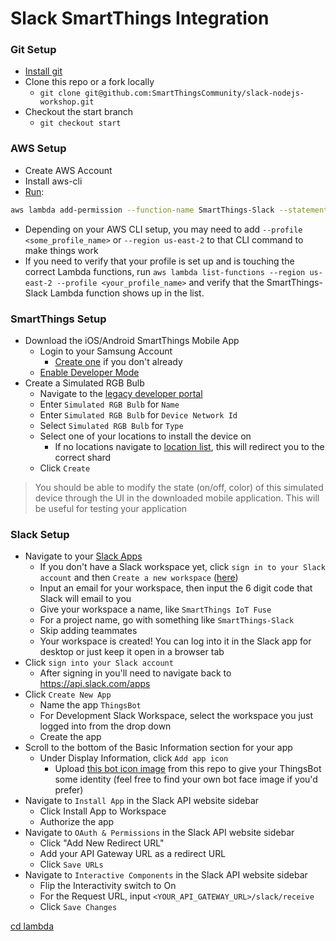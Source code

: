 # Slack SmartThings Integration

### Git Setup

* [Install git](https://git-scm.com/book/en/v2/Getting-Started-Installing-Git)
* Clone this repo or a fork locally
    * `git clone git@github.com:SmartThingsCommunity/slack-nodejs-workshop.git`
* Checkout the start branch
    * `git checkout start`

### AWS Setup

* Create AWS Account
* Install aws-cli
* [Run](https://smartthings.developer.samsung.com/docs/guides/smartapps/aws-lambda.html):
```bash
aws lambda add-permission --function-name SmartThings-Slack --statement-id smartthings --principal 906037444270 --action lambda:InvokeFunction
```
   * Depending on your AWS CLI setup, you may need to add `--profile <some_profile_name>` or `--region us-east-2` to that CLI command to make things work
   * If you need to verify that your profile is set up and is touching the correct Lambda functions, run `aws lambda list-functions --region us-east-2 --profile <your_profile_name>` and verify that the SmartThings-Slack Lambda function shows up in the list.

### SmartThings Setup
* Download the iOS/Android SmartThings Mobile App
    * Login to your Samsung Account
        * [Create one](https://account.samsung.com/accounts/v1/MBR/terms#) if you don't already
    * [Enable Developer Mode](https://smartthings.developer.samsung.com/docs/guides/testing/developer-mode.html)
* Create a Simulated RGB Bulb
    * Navigate to the [legacy developer portal](https://graph-na04-useast2.api.smartthings.com/location/list)
    * Enter `Simulated RGB Bulb` for `Name`
    * Enter  `Simulated RGB Bulb` for `Device Network Id`
    * Select `Simulated RGB Bulb` for `Type`
    * Select one of your locations to install the device on
       * If no locations navigate to [location list](https://graph-na04-useast2.api.smartthings.com/location/list), this will redirect you to the correct shard
    * Click `Create`
    
> You should be able to modify the state (on/off, color) of this
simulated device through the UI in the downloaded mobile application.
This will be useful for testing your application

### Slack Setup
* Navigate to your [Slack Apps](https://api.slack.com/apps)
    * If you don't have a Slack workspace yet, click `sign in to your Slack account` and then `Create a new workspace` ([here](https://slack.com/create#email))
    * Input an email for your workspace, then input the 6 digit code that Slack will email to you
    * Give your workspace a name, like `SmartThings IoT Fuse`
    * For a project name, go with something like `SmartThings-Slack`
    * Skip adding teammates
    * Your workspace is created! You can log into it in the Slack app for desktop or just keep it open in a browser tab
* Click `sign into your Slack account`
    * After signing in you'll need to navigate back to https://api.slack.com/apps
* Click `Create New App`
    * Name the app `ThingsBot`
    * For Development Slack Workspace, select the workspace you just logged into from the drop down
    * Create the app
* Scroll to the bottom of the Basic Information section for your app
    * Under Display Information, click `Add app icon`
        * Upload [this bot icon image](etc/ThingsBot.png) from this repo to give your ThingsBot some identity
        (feel free to find your own bot face image if you'd prefer)
* Navigate to `Install App` in the Slack API website sidebar
    * Click Install App to Workspace
    * Authorize the app
* Navigate to `OAuth & Permissions` in the Slack API website sidebar
    * Click "Add New Redirect URL"
    * Add your API Gateway URL as a redirect URL
    * Click `Save URLs`
* Navigate to `Interactive Components` in the Slack API website sidebar
    * Flip the Interactivity switch to On
    * For the Request URL, input `<YOUR_API_GATEWAY_URL>/slack/receive`
    * Click `Save Changes`

[cd lambda](lambda/README.md)
